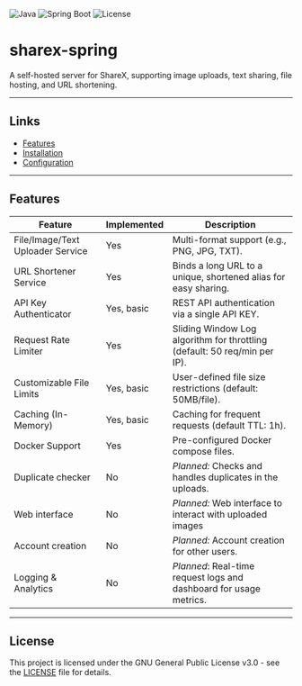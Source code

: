 ![Java](https://img.shields.io/badge/Java-21-216B00?style=for-the-badge&color=3d85c6)
![Spring Boot](https://img.shields.io/badge/Spring%20Boot-3.4.1-216B00?style=for-the-badge&color=2D923C)
![License](https://img.shields.io/github/license/atom7xyz/sharex-spring?style=for-the-badge&color=7469B6)

# sharex-spring

A self-hosted server for ShareX, supporting image uploads, text sharing, file hosting, and URL shortening.

---

## Links
- [Features](https://github.com/atom7xyz/sharex-spring#Features)
- [Installation](https://github.com/atom7xyz/sharex-spring/wiki/Installation)
- [Configuration](https://github.com/atom7xyz/sharex-spring/wiki/Configuration)

---

## Features

| Feature                          | Implemented | Description                                                               |
|----------------------------------|-------------|---------------------------------------------------------------------------|
| File/Image/Text Uploader Service | Yes         | Multi-format support (e.g., PNG, JPG, TXT).                               |
| URL Shortener Service            | Yes         | Binds a long URL to a unique, shortened alias for easy sharing.           |
| API Key Authenticator            | Yes, basic  | REST API authentication via a single API KEY.                             |
| Request Rate Limiter             | Yes         | Sliding Window Log algorithm for throttling (default: 50 req/min per IP). |
| Customizable File Limits         | Yes, basic  | User-defined file size restrictions (default: 50MB/file).                 |
| Caching (In-Memory)              | Yes, basic  | Caching for frequent requests (default TTL: 1h).                          |
| Docker Support                   | Yes         | Pre-configured Docker compose files.                                      |
| Duplicate checker                | No          | *Planned:* Checks and handles duplicates in the uploads.                  |
| Web interface                    | No          | *Planned:* Web interface to interact with uploaded images                 |
| Account creation                 | No          | *Planned:* Account creation for other users.                              |
| Logging & Analytics              | No          | *Planned*: Real-time request logs and dashboard for usage metrics.        |

---

## License
This project is licensed under the GNU General Public License v3.0 - see the [LICENSE](LICENSE) file for details.
